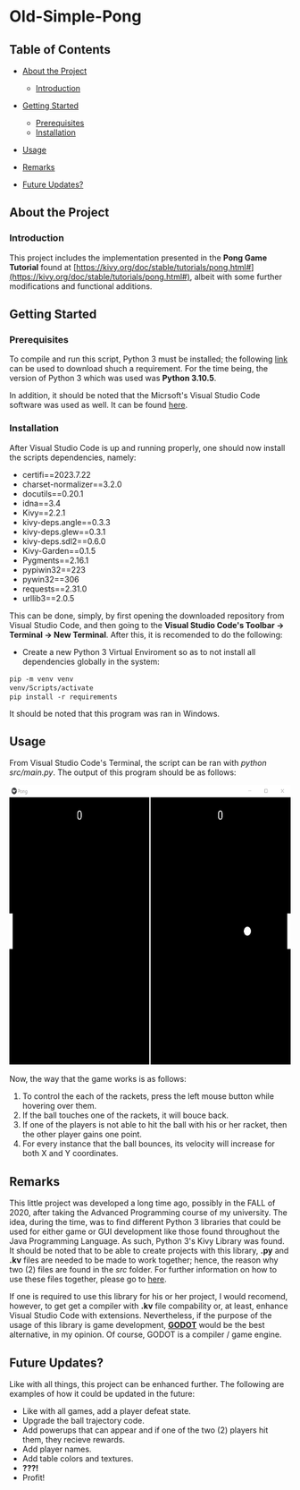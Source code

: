 # Old-Simple-Pong
## Table of Contents
- [About the Project](#about-the-project)
  * [Introduction](#introduction)
  
- [Getting Started](#getting-started)
  * [Prerequisites](#prerequisites)
  * [Installation](#installation)
- [Usage](#usage)
- [Remarks](#remarks)
- [Future Updates?](#updates)

## About the Project
### Introduction
This project includes the implementation presented in the **Pong Game Tutorial** found at [https://kivy.org/doc/stable/tutorials/pong.html#](https://kivy.org/doc/stable/tutorials/pong.html#), albeit with some further modifications and functional additions.

## Getting Started
### Prerequisites
To compile and run this script, Python 3 must be installed; the following [link](https://www.python.org/) can be used to download shuch a requirement. For the time being, the version of Python 3 which was used was **Python 3.10.5**.

In addition, it should be noted that the Micrsoft's Visual Studio Code software was used as well. It can be found [here](https://code.visualstudio.com/).

### Installation
After Visual Studio Code is up and running properly, one should now install the scripts dependencies, namely:
-  certifi==2023.7.22
-  charset-normalizer==3.2.0
-  docutils==0.20.1
-  idna==3.4
-  Kivy==2.2.1
-  kivy-deps.angle==0.3.3
-  kivy-deps.glew==0.3.1
-  kivy-deps.sdl2==0.6.0
-  Kivy-Garden==0.1.5
-  Pygments==2.16.1
-  pypiwin32==223
-  pywin32==306
-  requests==2.31.0
-  urllib3==2.0.5

This can be done, simply, by first opening the downloaded repository from Visual Studio Code, and then going to the **Visual Studio Code's Toolbar -> Terminal -> New Terminal**. After this, it is recomended to do the following:
-  Create a new Python 3 Virtual Enviroment so as to not install all dependencies globally in the system:
```console
pip -m venv venv
venv/Scripts/activate
pip install -r requirements
```
It should be noted that this program was ran in Windows.

## Usage
From Visual Studio Code's Terminal, the script can be ran with _python src/main.py_. The output of this program should be as follows:
<div align="center">
  <img src="img/pong.jpg" alt="logo" width="1000" height="500" />
</div>

Now, the way that the game works is as follows:
1.  To control the each of the rackets, press the left mouse button while hovering over them.
2.  If the ball touches one of the rackets, it will bouce back.
3.  If one of the players is not able to hit the ball with his or her racket, then the other player gains one point.
4.  For every instance that the ball bounces, its velocity will increase for both X and Y coordinates.

## Remarks
This little project was developed a long time ago, possibly in the FALL of 2020, after taking the Advanced Programming course of my university. The idea, during the time, was to find different Python 3 libraries that could be used for either game or GUI development like those found throughout the Java Programming Language. As such, Python 3's Kivy Library was found. It should be noted that to be able to create projects with this library, **.py** and **.kv** files are needed to be made to work together; hence, the reason why two (2) files are found in the _src_ folder. For further information on how to use these files together, please go to [here](https://kivy.org/).

If one is required to use this library for his or her project, I would recomend, however, to get get a compiler with **.kv** file compability or, at least, enhance Visual Studio Code with extensions. Nevertheless, if the purpose of the usage of this library is game development, [**GODOT**](https://godotengine.org/) would be the best alternative, in my opinion. Of course, GODOT is a compiler / game engine.

## Future Updates?
Like with all things, this project can be enhanced further. The following are examples of how it could be updated in the future:

-  Like with all games, add a player defeat state.
-  Upgrade the ball trajectory code.
-  Add powerups that can appear and if one of the two (2) players hit them, they recieve rewards.
-  Add player names.
-  Add table colors and textures.
-  **???!**
-  Profit!
